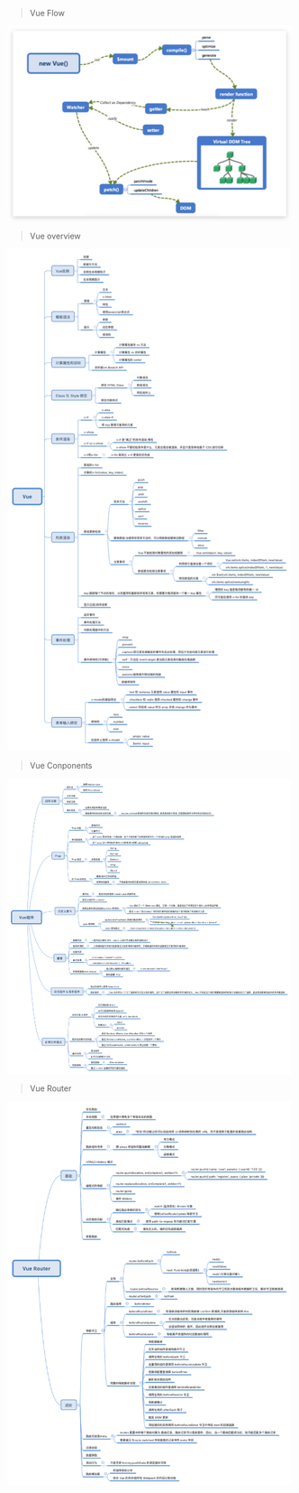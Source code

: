 > Vue Flow

![Vue Flow](../imgs/VueFlow.jpg)

> Vue overview

![Vue Overview](../imgs/Vue.png)

> Vue Conponents

![Vue Components](../imgs/Vue组件.png)

> Vue Router

![Vue Router](../imgs/VueRouter.png)

